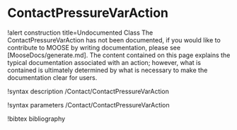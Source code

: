 <!-- MOOSE Documentation Stub: Remove this when content is added. -->

# ContactPressureVarAction

!alert construction title=Undocumented Class
The ContactPressureVarAction has not been documented, if you would like to contribute to MOOSE by writing
documentation, please see [MooseDocs/generate.md]. The content contained on this page explains the typical
documentation associated with an action; however, what is contained is ultimately determined by what
is necessary to make the documentation clear for users.

!syntax description /Contact/ContactPressureVarAction

!syntax parameters /Contact/ContactPressureVarAction

!bibtex bibliography

